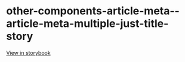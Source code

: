 # other-components-article-meta--article-meta-multiple-just-title-story

[View in storybook](https://raw.githack.com/Independent-Digital-News-and-Media-Ltd/standard-pwamp-sb/PR-421-sb/index.html?path=/story/other-components-article-meta--article-meta-multiple-just-title-story)